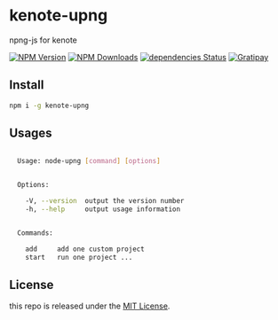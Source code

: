 # kenote-upng

npng-js for kenote

[![NPM Version][npm-image]][npm-url]
[![NPM Downloads][downloads-image]][downloads-url]
[![dependencies Status][dependencies-image]][dependencies-url]
[![Gratipay][licensed-image]][licensed-url]


[npm-image]: https://img.shields.io/npm/v/kenote-upng.svg
[npm-url]: https://www.npmjs.org/package/kenote-upng
[downloads-image]: https://img.shields.io/npm/dm/kenote-upng.svg
[downloads-url]: https://npmjs.org/package/kenote-upng
[dependencies-image]: https://david-dm.org/thondery/kenote-upng/status.svg
[dependencies-url]: https://david-dm.org/thondery/kenote-upng
[licensed-image]: https://img.shields.io/badge/license-MIT-blue.svg
[licensed-url]: https://github.com/thondery/kenote-upng/blob/master/LICENSE


## Install

```bash
npm i -g kenote-upng
```

## Usages

```bash

  Usage: node-upng [command] [options]


  Options:

    -V, --version  output the version number
    -h, --help     output usage information


  Commands:

    add     add one custom project
    start   run one project ...
```

## License

this repo is released under the [MIT License](https://github.com/thondery/kenote-upng/blob/master/LICENSE).